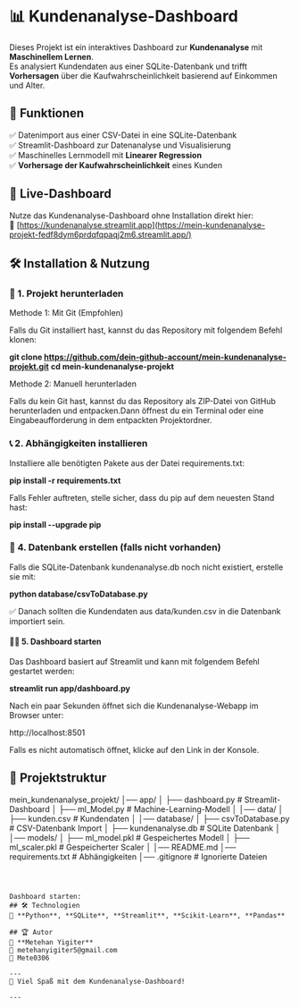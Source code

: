 # 📊 Kundenanalyse-Dashboard

Dieses Projekt ist ein interaktives Dashboard zur **Kundenanalyse** mit **Maschinellem Lernen**.  
Es analysiert Kundendaten aus einer SQLite-Datenbank und trifft **Vorhersagen** über die Kaufwahrscheinlichkeit basierend auf Einkommen und Alter.

## 🚀 Funktionen
✅ Datenimport aus einer CSV-Datei in eine SQLite-Datenbank  
✅ Streamlit-Dashboard zur Datenanalyse und Visualisierung  
✅ Maschinelles Lernmodell mit **Linearer Regression**  
✅ **Vorhersage der Kaufwahrscheinlichkeit** eines Kunden  


## 🚀 Live-Dashboard
Nutze das Kundenanalyse-Dashboard ohne Installation direkt hier:  
🔗 [https://kundenanalyse.streamlit.app](https://mein-kundenanalyse-projekt-fedf8dym6prdqfqpaqj2m6.streamlit.app/)

## 🛠️ Installation & Nutzung

### 🚀 1. Projekt herunterladen

Methode 1: Mit Git (Empfohlen)

Falls du Git installiert hast, kannst du das Repository mit folgendem Befehl klonen:

**git clone https://github.com/dein-github-account/mein-kundenanalyse-projekt.git**
**cd mein-kundenanalyse-projekt**

Methode 2: Manuell herunterladen

Falls du kein Git hast, kannst du das Repository als ZIP-Datei von GitHub herunterladen und entpacken.Dann öffnest du ein Terminal oder eine Eingabeaufforderung in dem entpackten Projektordner.


### 📞 2. Abhängigkeiten installieren

Installiere alle benötigten Pakete aus der Datei requirements.txt:

**pip install -r requirements.txt**

Falls Fehler auftreten, stelle sicher, dass du pip auf dem neuesten Stand hast:

**pip install --upgrade pip**

### 📂 4. Datenbank erstellen (falls nicht vorhanden)

Falls die SQLite-Datenbank kundenanalyse.db noch nicht existiert, erstelle sie mit:

**python database/csvToDatabase.py**

✅ Danach sollten die Kundendaten aus data/kunden.csv in die Datenbank importiert sein.

#### 🏃‍♂️ 5. Dashboard starten

Das Dashboard basiert auf Streamlit und kann mit folgendem Befehl gestartet werden:

**streamlit run app/dashboard.py**

Nach ein paar Sekunden öffnet sich die Kundenanalyse-Webapp im Browser unter:

http://localhost:8501

Falls es nicht automatisch öffnet, klicke auf den Link in der Konsole.

## 🐂 Projektstruktur 

mein_kundenanalyse_projekt/
│── app/
│   ├── dashboard.py          # Streamlit-Dashboard
│   ├── ml_Model.py           # Machine-Learning-Modell
│
│── data/
│   ├── kunden.csv            # Kundendaten
│
│── database/
│   ├── csvToDatabase.py      # CSV-Datenbank Import
│   ├── kundenanalyse.db      # SQLite Datenbank
│
│── models/
│   ├── ml_model.pkl          # Gespeichertes Modell
│   ├── ml_scaler.pkl         # Gespeicherter Scaler
│
│── README.md
│── requirements.txt          # Abhängigkeiten
│── .gitignore                # Ignorierte Dateien
```



Dashboard starten:
## 🛠 Technologien  
📌 **Python**, **SQLite**, **Streamlit**, **Scikit-Learn**, **Pandas**

## 🏆 Autor  
👤 **Metehan Yigiter**  
📧 metehanyigiter5@gmail.com  
📌 Mete0306  

---
🎉 Viel Spaß mit dem Kundenanalyse-Dashboard!  

---
